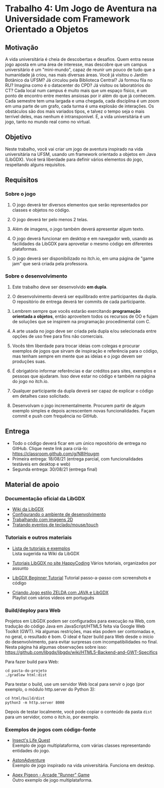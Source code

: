# Trabalho 4: Um Jogo de Aventura na Universidade com Framework Orientado a Objetos




## Motivação


A vida universitária é cheia de descobertas e desafios. Quem entra nesse jogo aposta em uma área de interesse, mas descobre que um campus universitário é um "mini-mundo", capaz de reunir um pouco de tudo que a humanidade já criou, nas mais diversas áreas. Você já visitou o Jardim Botânico da UFSM? Já circulou pela Biblioteca Central? Já formou fila no RU? Imagina como é o datacenter do CPD? Já visitou os laboratórios do CT? Cada local num campus é muito mais que um espaço físico, é um ponto de encontro entre mentes ansiosas por ir além do que já conhecem. Cada semestre tem uma largada e uma chegada, cada disciplina é um zoom em uma parte de um grafo, cada turma é uma explosão de interações. Os obstáculos são dos mais variados tipos, e talvez o tempo seja o mais terrível deles, mas nenhum é intransponível. É, a vida universitária é um jogo, tanto no mundo real como no virtual.

## Objetivo

Neste trabalho, você vai criar um jogo de aventura inspirado na vida universitária na UFSM, usando um framework orientado a objetos em Java (LibGDX). Você terá liberdade para definir vários elementos do jogo, respeitando alguns requisitos.


## Requisitos

### Sobre o jogo

1. O jogo deverá ter diversos elementos que serão representados por classes e objetos no código. 

2. O jogo deverá ter pelo menos 2 telas.

3. Além de imagens, o jogo também deverá apresentar algum texto.

4. O jogo deverá funcionar em desktop e em navegador web, usando as facilidades da LibGDX para aproveitar o mesmo código em diferentes plataformas.

5. O jogo deverá ser disponibilizado no itch.io, em uma página de "game jam" que será criada pela professora.


### Sobre o desenvolvimento

1. Este trabalho deve ser desenvolvido **em dupla**.

2. O desenvolvimento deverá ser equilibrado entre participantes da dupla. O repositório de entrega deverá ter commits de cada participante.

3. Lembrem sempre que vocês estarão exercitando **programação orientada a objetos**, então aproveitem todos os recursos de OO e fujam de soluções que se inspirem na programação procedimental com C.

4. A arte usada no jogo deve ser criada pela dupla e/ou selecionada entre opções de uso free para fins não comerciais.

5. Vocês têm liberdade para trocar ideias com colegas e procurar exemplos de jogos que sirvam de inspiração e referência para o código, mas tenham sempre em mente que as ideias e o jogo devem ser produções suas. 

6. É obrigatório informar referências e dar créditos para sites, exemplos e pessoas que ajudaram. Isso deve estar no código e também na página do jogo no itch.io.

7. Qualquer participante da dupla deverá ser capaz de explicar o código em detalhes caso solicitado. 

8. Desenvolvam o jogo incrementalmente. Procurem partir de algum exemplo simples e depois acrescentem novas funcionalidades. Façam commit e push com frequência no GitHub.



## Entrega

- Todo o código deverá ficar em um único repositório de entrega no GitHub. Clique neste link para criá-lo: https://classroom.github.com/g/N8IHougm
- Primeira entrega: 18/08/21 (entrega parcial, com funcionalidades testáveis em desktop e web)
- Segunda entrega: 30/08/21 (entrega final)


## Material de apoio


### Documentação oficial da LibGDX

- [Wiki da LibGDX](https://github.com/libgdx/libgdx/wiki)
- [Configurando o ambiente de desenvolvimento](https://libgdx.com/dev/setup/)  
- [Trabalhando com imagens 2D](https://github.com/libgdx/libgdx/wiki/Spritebatch%2C-Textureregions%2C-and-Sprites)  
- [Tratando eventos de teclado/mouse/touch](https://github.com/libgdx/libgdx/wiki/Mouse%2C-Touch-and-Keyboard)  

### Tutoriais e outros materiais

- [Lista de tutoriais e exemplos](https://github.com/libgdx/libgdx/wiki/External-tutorials)  
  Lista sugerida na Wiki da LibGDX
  
- [Tutoriais LibGDX no site HappyCoding](https://happycoding.io/tutorials/libgdx/)
  Vários tutoriais, organizados por assunto
  
- [LibGDX Beginner Tutorial](https://www.codeandweb.com/texturepacker/tutorials/libgdx-physics)
  Tutorial passo-a-passo com screenshots e código
  
- [Criando Jogo estilo ZELDA com JAVA e LibGDX](https://www.youtube.com/watch?v=36mvpAn66Dc)  
  Playlist com vários vídeos em português

### Build/deploy para Web

Projetos em LibGDX podem ser configurados para execução na Web, com tradução do código Java em JavaScript/HTML5 feita via Google Web Toolkit (GWT). Há algumas restrições, mas elas podem ser contornadas e, no geral, o resultado é bom. O ideal é fazer build para Web desde o início do desenvolvimento, para evitar surpresas com incompatibilidades no final. Nesta página há algumas observações sobre isso: https://github.com/libgdx/libgdx/wiki/HTML5-Backend-and-GWT-Specifics

Para fazer build para Web:

```
cd pasta-do-projeto
./gradlew html:dist
```

Para testar o build, use um servidor Web local para servir o jogo (por exemplo, o módulo http.server do Python 3):
```
cd html/build/dist
python3 -m http.server 8000
```
Depois de testar localmente, você pode copiar o conteúdo da pasta `dist` para um servidor, como o itch.io, por exemplo.

  
### Exemplos de jogos com código-fonte

- [Insect's Life Quest](https://github.com/GabrielStrzal/InsectsLifeQuest)  
  Exemplo de jogo multiplataforma, com várias classes representando entidades do jogo.
  
- [AstonAdventure](https://github.com/hussa94/AstonAdventure)  
  Exemplo de jogo inspirado na vida universitária. Funciona em desktop.
  
- [Apex Pigeon - Arcade "Runner" Game](https://github.com/patpatchpatrick/ApexPigeon)  
  Outro exemplo de jogo multiplataforma.







